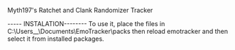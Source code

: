 
Myth197's Ratchet and Clank Randomizer Tracker

----- INSTALATION--------
To use it, place the files in C:\Users__\Documents\EmoTracker\packs
then reload emotracker and then select it from installed packages.

